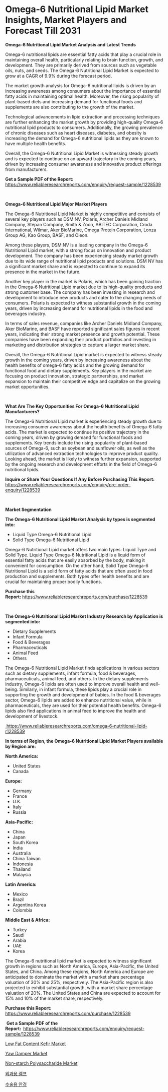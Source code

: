 <p><h1>Omega-6 Nutritional Lipid Market Insights, Market Players and Forecast Till 2031</h1></p><p><strong>Omega-6 Nutritional Lipid Market Analysis and Latest Trends</strong></p>
<p><p>Omega-6 nutritional lipids are essential fatty acids that play a crucial role in maintaining overall health, particularly relating to brain function, growth, and development. They are primarily derived from sources such as vegetable oils, nuts, and seeds. The Omega-6 Nutritional Lipid Market is expected to grow at a CAGR of 9.9% during the forecast period.</p><p>The market growth analysis for Omega-6 nutritional lipids is driven by an increasing awareness among consumers about the importance of essential fatty acids in maintaining optimal health. Moreover, the rising popularity of plant-based diets and increasing demand for functional foods and supplements are also contributing to the growth of the market.</p><p>Technological advancements in lipid extraction and processing techniques are further enhancing the market growth by providing high-quality Omega-6 nutritional lipid products to consumers. Additionally, the growing prevalence of chronic diseases such as heart diseases, diabetes, and obesity is increasing the demand for Omega-6 nutritional lipids as they are known to have multiple health benefits.</p><p>Overall, the Omega-6 Nutritional Lipid Market is witnessing steady growth and is expected to continue on an upward trajectory in the coming years, driven by increasing consumer awareness and innovative product offerings from manufacturers.</p></p>
<p><strong>Get a Sample PDF of the Report:&nbsp;</strong> <a href="https://www.reliableresearchreports.com/enquiry/request-sample/1228539">https://www.reliableresearchreports.com/enquiry/request-sample/1228539</a></p>
<p>&nbsp;</p>
<p><strong>Omega-6 Nutritional Lipid Major Market Players</strong></p>
<p><p>The Omega-6 Nutritional Lipid Market is highly competitive and consists of several key players such as DSM NV, Polaris, Archer Daniels Midland Company, Stepan Company, Smith & Zoon, ABITEC Corporation, Croda International, Wilmar, Aker BioMarine, Omega Protein Corporation, Lonza Group AG, Kao Group, BASF, and Oleon.</p><p>Among these players, DSM NV is a leading company in the Omega-6 Nutritional Lipid market, with a strong focus on innovation and product development. The company has been experiencing steady market growth due to its wide range of nutritional lipid products and solutions. DSM NV has a significant market share and is expected to continue to expand its presence in the market in the future.</p><p>Another key player in the market is Polaris, which has been gaining traction in the Omega-6 Nutritional Lipid market due to its high-quality products and strong customer base. The company has been investing in research and development to introduce new products and cater to the changing needs of consumers. Polaris is expected to witness substantial growth in the coming years, driven by increasing demand for nutritional lipids in the food and beverages industry.</p><p>In terms of sales revenue, companies like Archer Daniels Midland Company, Aker BioMarine, and BASF have reported significant sales figures in recent years, indicating their strong market presence and growth potential. These companies have been expanding their product portfolios and investing in marketing and distribution strategies to capture a larger market share.</p><p>Overall, the Omega-6 Nutritional Lipid market is expected to witness steady growth in the coming years, driven by increasing awareness about the health benefits of omega-6 fatty acids and the growing demand for functional food and dietary supplements. Key players in the market are focusing on product innovation, strategic partnerships, and market expansion to maintain their competitive edge and capitalize on the growing market opportunities.</p></p>
<p>&nbsp;</p>
<p><strong>What Are The Key Opportunities For Omega-6 Nutritional Lipid Manufacturers?</strong></p>
<p><p>The Omega-6 Nutritional Lipid market is experiencing steady growth due to increasing consumer awareness about the health benefits of Omega-6 fatty acids. The market is expected to continue its positive trajectory in the coming years, driven by growing demand for functional foods and supplements. Key trends include the rising popularity of plant-based sources of Omega-6, such as soybean and sunflower oils, as well as the utilization of advanced extraction technologies to improve product quality. Looking ahead, the market is likely to witness further expansion, supported by the ongoing research and development efforts in the field of Omega-6 nutritional lipids.</p></p>
<p><strong>Inquire or Share Your Questions If Any Before Purchasing This Report:</strong> <a href="https://www.reliableresearchreports.com/enquiry/pre-order-enquiry/1228539">https://www.reliableresearchreports.com/enquiry/pre-order-enquiry/1228539</a></p>
<p>&nbsp;</p>
<p><strong>Market Segmentation</strong></p>
<p><strong>The Omega-6 Nutritional Lipid Market Analysis by types is segmented into:</strong></p>
<p><ul><li>Liquid Type Omega-6 Nutritional Lipid</li><li>Solid Type Omega-6 Nutritional Lipid</li></ul></p>
<p><p>Omega-6 Nutritional Lipid market offers two main types: Liquid Type and Solid Type. Liquid Type Omega-6 Nutritional Lipid is a liquid form of essential fatty acids that are easily absorbed by the body, making it convenient for consumption. On the other hand, Solid Type Omega-6 Nutritional Lipid is a solid form of fatty acids that are often used in food production and supplements. Both types offer health benefits and are crucial for maintaining proper bodily functions.</p></p>
<p><strong>Purchase this Report:&nbsp;</strong><a href="https://www.reliableresearchreports.com/purchase/1228539">https://www.reliableresearchreports.com/purchase/1228539</a></p>
<p>&nbsp;</p>
<p><strong>The Omega-6 Nutritional Lipid Market Industry Research by Application is segmented into:</strong></p>
<p><ul><li>Dietary Supplements</li><li>Infant Formula</li><li>Food & Beverages</li><li>Pharmaceuticals</li><li>Animal Feed</li><li>Others</li></ul></p>
<p><p>The Omega-6 Nutritional Lipid Market finds applications in various sectors such as dietary supplements, infant formula, food & beverages, pharmaceuticals, animal feed, and others. In the dietary supplements industry, Omega-6 lipids are often used to improve overall health and well-being. Similarly, in infant formula, these lipids play a crucial role in supporting the growth and development of babies. In the food & beverages sector, Omega-6 lipids are added to enhance nutritional value, while in pharmaceuticals, they are used for their potential health benefits. Omega-6 lipids also find applications in animal feed to improve the health and development of livestock.</p></p>
<p><a href="https://www.reliableresearchreports.com/omega-6-nutritional-lipid-r1228539">&nbsp;https://www.reliableresearchreports.com/omega-6-nutritional-lipid-r1228539</a></p>
<p><strong>In terms of Region, the Omega-6 Nutritional Lipid Market Players available by Region are:</strong></p>
<p>
    <p> <strong> North America: </strong>
        <ul>
            <li>United States</li>
            <li>Canada</li>
        </ul>
        </p> 
    <p> <strong> Europe: </strong>
        <ul>
            <li>Germany</li>
            <li>France</li>
            <li>U.K.</li>
            <li>Italy</li>
            <li>Russia</li>
        </ul>
        </p> 
    <p> <strong> Asia-Pacific: </strong>
        <ul>
            <li>China</li>
            <li>Japan</li>
            <li>South Korea</li>
            <li>India</li>
            <li>Australia</li>
            <li>China Taiwan</li>
            <li>Indonesia</li>
            <li>Thailand</li>
            <li>Malaysia</li>
        </ul>
        </p> 
    <p> <strong> Latin America: </strong>
        <ul>
            <li>Mexico</li>
            <li>Brazil</li>
            <li>Argentina Korea</li>
            <li>Colombia</li>
        </ul>
        </p> 
    <p> <strong> Middle East & Africa: </strong>
        <ul>
            <li>Turkey</li>
            <li>Saudi</li>
            <li>Arabia</li>
            <li>UAE</li>
            <li>Korea</li>
        </ul>
    </p>
    </p>
<p><p>The Omega-6 nutritional lipid market is expected to witness significant growth in regions such as North America, Europe, Asia-Pacific, the United States, and China. Among these regions, North America and Europe are anticipated to dominate the market with a market share percentage valuation of 30% and 25%, respectively. The Asia-Pacific region is also projected to exhibit substantial growth, with a market share percentage valuation of 20%. The United States and China are expected to account for 15% and 10% of the market share, respectively.</p></p>
<p><strong>Purchase this Report: </strong><a href="https://www.reliableresearchreports.com/purchase/1228539">https://www.reliableresearchreports.com/purchase/1228539</a></p>
<p>&nbsp;<strong>Get a Sample PDF of the Report:&nbsp;&nbsp;</strong><a href="https://www.reliableresearchreports.com/enquiry/request-sample/1228539">https://www.reliableresearchreports.com/enquiry/request-sample/1228539</a></p>
<p><strong></strong></p>
<p><p><a href="https://github.com/guneycigdem35/Market-Research-Report-List-2/blob/main/low-fat-content-kefir-market.md">Low Fat Content Kefir Market</a></p><p><a href="https://www.linkedin.com/pulse/yaw-damper-market-comprehensive-report-its-share-amp-growth-aieif?trackingId=1xM9cq2ZBAV%2BQRM5Ovs6fw%3D%3D">Yaw Damper Market</a></p><p><a href="https://github.com/biheemgalvinlouises6hokrh3h/Market-Research-Report-List-2/blob/main/non-starch-polysaccharide-market.md">Non-starch Polysaccharide Market</a></p><p><a href="https://github.com/Hubertstyenger6685/Market-Research-Report-List-1/blob/main/957673218116.md">외과용 램프</a></p><p><a href="https://github.com/hxzi07639916/Market-Research-Report-List-1/blob/main/488881818115.md">수술용 안경</a></p></p>